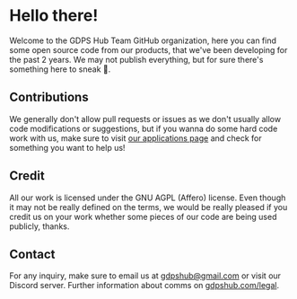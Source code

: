 # Hello there!
Welcome to the GDPS Hub Team GitHub organization, here you can find some open source code from our products, that we've been developing for the past 2 years. We may not publish everything, but for sure there's something here to sneak 👀.

## Contributions
We generally don't allow pull requests or issues as we don't usually allow code modifications or suggestions, but if you wanna do some hard code work with us, make sure to visit <a href="https://gdpshub.com/jobs">our applications page</a> and check for something you want to help us!

## Credit
All our work is licensed under the GNU AGPL (Affero) license. Even though it may not be really defined on the terms, we would be really pleased if you credit us on your work whether some pieces of our code are being used publicly, thanks.

## Contact
For any inquiry, make sure to email us at <a href="mailto:gdpshub@gmail.com">gdpshub@gmail.com</a> or visit our Discord server. Further information about comms on <a href="https://gdpshub.com/legal">gdpshub.com/legal</a>.
